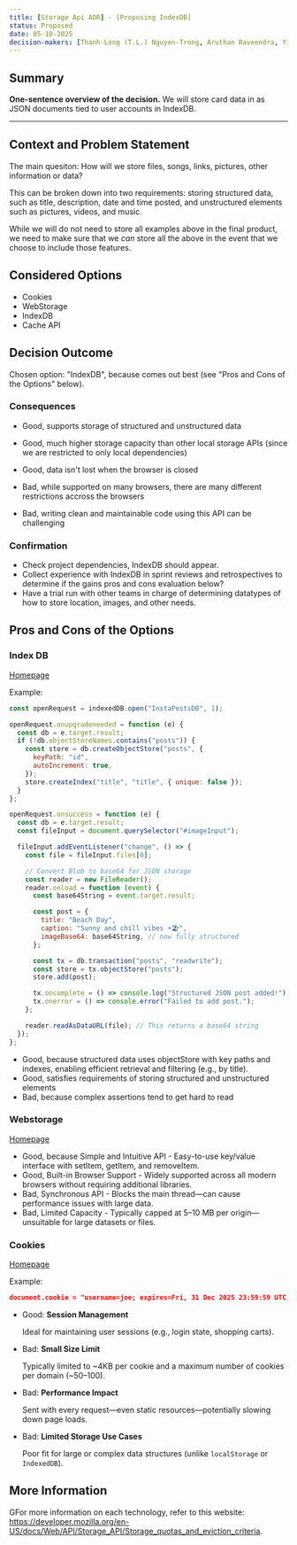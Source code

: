 ```yaml
---
title: [Storage Api ADR] - [Proposing IndexDB]
status: Proposed
date: 05-10-2025
decision-makers: [Thanh-Long (T.L.) Nguyen-Trong, Aruthan Raveendra, Yilong Chen]
---
```


## Summary

**One-sentence overview of the decision.**
We will store card data in as JSON documents tied to user accounts in IndexDB.

---

## Context and Problem Statement

The main quesiton: How will we store files, songs, links, pictures, other information or data?

This can be broken down into two requirements: storing structured data, such as title, description, date and time posted, and unstructured elements such as pictures, videos, and music.

While we will do not need to store all examples above in the final product, we need to make sure that we _can_ store all the above in the event that we choose to include those features.

## Considered Options

- Cookies
- WebStorage
- IndexDB
- Cache API

## Decision Outcome

Chosen option: "IndexDB", because comes out best (see "Pros and Cons of the Options" below).

### Consequences

- Good, supports storage of structured and unstructured data
- Good, much higher storage capacity than other local storage APIs (since we are restricted to only local dependencies)
- Good, data isn't lost when the browser is closed

- Bad, while supported on many browsers, there are many different restrictions accross the browsers
- Bad, writing clean and maintainable code using this API can be challenging

### Confirmation

- Check project dependencies, IndexDB should appear.
- Collect experience with IndexDB in sprint reviews and retrospectives to determine if the gains pros and cons evaluation below?
- Have a trial run with other teams in charge of determining datatypes of how to store location, images, and other needs.

## Pros and Cons of the Options

### Index DB

[Homepage](https://developer.mozilla.org/en-US/docs/Web/API/IndexedDB_API)

Example:

```js
const openRequest = indexedDB.open("InstaPostsDB", 1);

openRequest.onupgradeneeded = function (e) {
  const db = e.target.result;
  if (!db.objectStoreNames.contains("posts")) {
    const store = db.createObjectStore("posts", {
      keyPath: "id",
      autoIncrement: true,
    });
    store.createIndex("title", "title", { unique: false });
  }
};

openRequest.onsuccess = function (e) {
  const db = e.target.result;
  const fileInput = document.querySelector("#imageInput");

  fileInput.addEventListener("change", () => {
    const file = fileInput.files[0];

    // Convert Blob to base64 for JSON storage
    const reader = new FileReader();
    reader.onload = function (event) {
      const base64String = event.target.result;

      const post = {
        title: "Beach Day",
        caption: "Sunny and chill vibes ☀️🏖️",
        imageBase64: base64String, // now fully structured
      };

      const tx = db.transaction("posts", "readwrite");
      const store = tx.objectStore("posts");
      store.add(post);

      tx.oncomplete = () => console.log("Structured JSON post added!");
      tx.onerror = () => console.error("Failed to add post.");
    };

    reader.readAsDataURL(file); // This returns a base64 string
  });
};
```

- Good, because structured data uses objectStore with key paths and indexes, enabling efficient retrieval and filtering (e.g., by title).
- Good, satisfies requirements of storing structured and unstructured elements
- Bad, because complex assertions tend to get hard to read

### Webstorage

[Homepage](https://developer.mozilla.org/en-US/docs/Web/API/Web_Storage_API)

- Good, because Simple and Intuitive API - Easy-to-use key/value interface with setItem, getItem, and removeItem.
- Good, Built-in Browser Support - Widely supported across all modern browsers without requiring additional libraries.
- Bad, Synchronous API - Blocks the main thread—can cause performance issues with large data.
- Bad, Limited Capacity - Typically capped at 5–10 MB per origin—unsuitable for large datasets or files.

### Cookies

[Homepage](https://developer.mozilla.org/en-US/docs/Web/HTTP/Guides/Cookies)

Example:

```json
document.cookie = "username=joe; expires=Fri, 31 Dec 2025 23:59:59 UTC; path=/";
```

- Good: **Session Management**

  Ideal for maintaining user sessions (e.g., login state, shopping carts).

- Bad: **Small Size Limit**

  Typically limited to ~4KB per cookie and a maximum number of cookies per domain (~50–100).

- Bad: **Performance Impact**

  Sent with every request—even static resources—potentially slowing down page loads.

- Bad: **Limited Storage Use Cases**

  Poor fit for large or complex data structures (unlike `localStorage` or `IndexedDB`).

## More Information

GFor more information on each technology, refer to this website: <https://developer.mozilla.org/en-US/docs/Web/API/Storage_API/Storage_quotas_and_eviction_criteria>.
